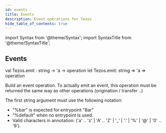 ```yaml
---
id: events
title: Events
description: Event operations for Tezos
hide_table_of_contents: true
---
```


import Syntax from '@theme/Syntax';
import SyntaxTitle from '@theme/SyntaxTitle';

## Events

<SyntaxTitle syntax="cameligo">
val Tezos.emit : string -> 'a -> operation
</SyntaxTitle>

<SyntaxTitle syntax="jsligo">
let Tezos.emit: string => 'a => operation
</SyntaxTitle>

Build an event operation. To actually emit an event, this operation must be returned the same way as other operations (origination / transfer ..)

The first string argument must use the following notation:
* "%bar" is expected for entrypoint "Bar"
* "%default" when no entrypoint is used.
* Valid characters in annotation: ('a' .. 'z' | 'A' .. 'Z' | '_' | '.' | '%' | '@' | '0' .. '9').

<!-- updated use of entry -->